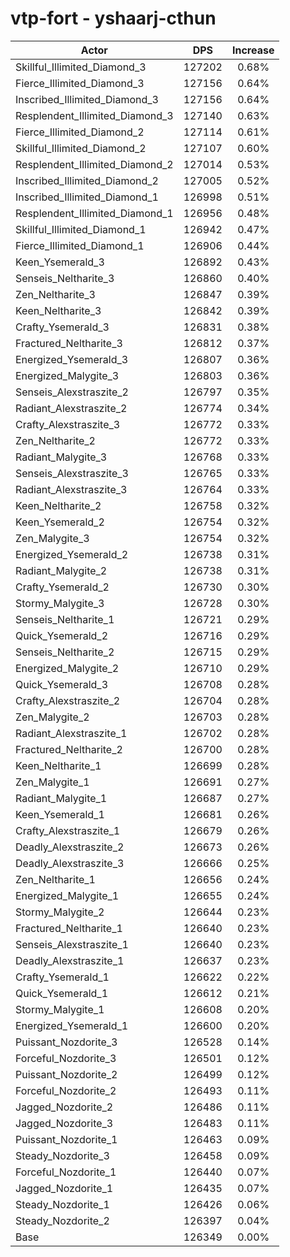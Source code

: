 # vtp-fort - yshaarj-cthun
| Actor | DPS | Increase |
|---|:---:|:---:|
|Skillful_Illimited_Diamond_3|127202|0.68%|
|Fierce_Illimited_Diamond_3|127156|0.64%|
|Inscribed_Illimited_Diamond_3|127156|0.64%|
|Resplendent_Illimited_Diamond_3|127140|0.63%|
|Fierce_Illimited_Diamond_2|127114|0.61%|
|Skillful_Illimited_Diamond_2|127107|0.60%|
|Resplendent_Illimited_Diamond_2|127014|0.53%|
|Inscribed_Illimited_Diamond_2|127005|0.52%|
|Inscribed_Illimited_Diamond_1|126998|0.51%|
|Resplendent_Illimited_Diamond_1|126956|0.48%|
|Skillful_Illimited_Diamond_1|126942|0.47%|
|Fierce_Illimited_Diamond_1|126906|0.44%|
|Keen_Ysemerald_3|126892|0.43%|
|Senseis_Neltharite_3|126860|0.40%|
|Zen_Neltharite_3|126847|0.39%|
|Keen_Neltharite_3|126842|0.39%|
|Crafty_Ysemerald_3|126831|0.38%|
|Fractured_Neltharite_3|126812|0.37%|
|Energized_Ysemerald_3|126807|0.36%|
|Energized_Malygite_3|126803|0.36%|
|Senseis_Alexstraszite_2|126797|0.35%|
|Radiant_Alexstraszite_2|126774|0.34%|
|Crafty_Alexstraszite_3|126772|0.33%|
|Zen_Neltharite_2|126772|0.33%|
|Radiant_Malygite_3|126768|0.33%|
|Senseis_Alexstraszite_3|126765|0.33%|
|Radiant_Alexstraszite_3|126764|0.33%|
|Keen_Neltharite_2|126758|0.32%|
|Keen_Ysemerald_2|126754|0.32%|
|Zen_Malygite_3|126754|0.32%|
|Energized_Ysemerald_2|126738|0.31%|
|Radiant_Malygite_2|126738|0.31%|
|Crafty_Ysemerald_2|126730|0.30%|
|Stormy_Malygite_3|126728|0.30%|
|Senseis_Neltharite_1|126721|0.29%|
|Quick_Ysemerald_2|126716|0.29%|
|Senseis_Neltharite_2|126715|0.29%|
|Energized_Malygite_2|126710|0.29%|
|Quick_Ysemerald_3|126708|0.28%|
|Crafty_Alexstraszite_2|126704|0.28%|
|Zen_Malygite_2|126703|0.28%|
|Radiant_Alexstraszite_1|126702|0.28%|
|Fractured_Neltharite_2|126700|0.28%|
|Keen_Neltharite_1|126699|0.28%|
|Zen_Malygite_1|126691|0.27%|
|Radiant_Malygite_1|126687|0.27%|
|Keen_Ysemerald_1|126681|0.26%|
|Crafty_Alexstraszite_1|126679|0.26%|
|Deadly_Alexstraszite_2|126673|0.26%|
|Deadly_Alexstraszite_3|126666|0.25%|
|Zen_Neltharite_1|126656|0.24%|
|Energized_Malygite_1|126655|0.24%|
|Stormy_Malygite_2|126644|0.23%|
|Fractured_Neltharite_1|126640|0.23%|
|Senseis_Alexstraszite_1|126640|0.23%|
|Deadly_Alexstraszite_1|126637|0.23%|
|Crafty_Ysemerald_1|126622|0.22%|
|Quick_Ysemerald_1|126612|0.21%|
|Stormy_Malygite_1|126608|0.20%|
|Energized_Ysemerald_1|126600|0.20%|
|Puissant_Nozdorite_3|126528|0.14%|
|Forceful_Nozdorite_3|126501|0.12%|
|Puissant_Nozdorite_2|126499|0.12%|
|Forceful_Nozdorite_2|126493|0.11%|
|Jagged_Nozdorite_2|126486|0.11%|
|Jagged_Nozdorite_3|126483|0.11%|
|Puissant_Nozdorite_1|126463|0.09%|
|Steady_Nozdorite_3|126458|0.09%|
|Forceful_Nozdorite_1|126440|0.07%|
|Jagged_Nozdorite_1|126435|0.07%|
|Steady_Nozdorite_1|126426|0.06%|
|Steady_Nozdorite_2|126397|0.04%|
|Base|126349|0.00%|
